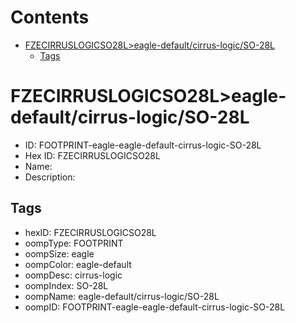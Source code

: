 



Contents
========

* [FZECIRRUSLOGICSO28L>eagle-default/cirrus-logic/SO-28L](#fzecirruslogicso28leagle-defaultcirrus-logicso-28l)
	* [Tags](#tags)

# FZECIRRUSLOGICSO28L>eagle-default/cirrus-logic/SO-28L

- ID: FOOTPRINT-eagle-eagle-default-cirrus-logic-SO-28L
- Hex ID: FZECIRRUSLOGICSO28L
- Name: 
- Description: 

## Tags

- hexID: FZECIRRUSLOGICSO28L
- oompType: FOOTPRINT
- oompSize: eagle
- oompColor: eagle-default
- oompDesc: cirrus-logic
- oompIndex: SO-28L
- oompName: eagle-default/cirrus-logic/SO-28L
- oompID: FOOTPRINT-eagle-eagle-default-cirrus-logic-SO-28L

